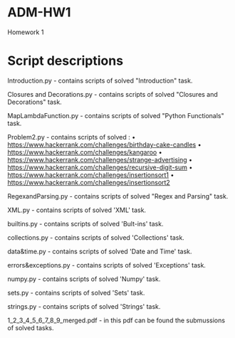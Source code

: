 # ADM-HW1
Homework 1

# Script descriptions

Introduction.py - contains scripts of solved "Introduction" task.

Closures and Decorations.py - contains scripts of solved "Closures and Decorations" task.

MapLambdaFunction.py - contains scripts of solved "Python Functionals" task.

Problem2.py - contains scripts of solved :
• https://www.hackerrank.com/challenges/birthday-cake-candles
• https://www.hackerrank.com/challenges/kangaroo
• https://www.hackerrank.com/challenges/strange-advertising
• https://www.hackerrank.com/challenges/recursive-digit-sum
• https://www.hackerrank.com/challenges/insertionsort1
• https://www.hackerrank.com/challenges/insertionsort2

RegexandParsing.py - contains scripts of solved "Regex and Parsing" task.

XML.py - contains scripts of solved 'XML' task.

builtins.py - contains scripts of solved 'Bult-ins' task.

collections.py - contains scripts of solved 'Collections' task.

data&time.py - contains scripts of solved 'Date and Time' task.

errors&exceptions.py - contains scripts of solved 'Exceptions' task.

numpy.py - contains scripts of solved 'Numpy' task.

sets.py - contains scripts of solved 'Sets' task.

strings.py - contains scripts of solved 'Strings' task.

1_2_3_4_5_6_7_8_9_merged.pdf - in this pdf can be found the submussions of solved tasks.
